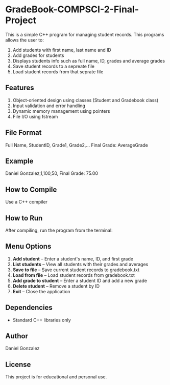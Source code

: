 # GradeBook-COMPSCI-2-Final-Project
This is a simple C++ program for managing student records. This programs allows the user to:

1. Add students with first name, last name and ID
2. Add grades for students
3. Displays students info such as full name, ID, grades and average grades
4. Save student records to a sepreate file
5. Load student records from that seprate file

## Features

1. Object-oriented design using classes (Student and    Gradebook class)
2. Input validation and error handling
3. Dynamic memory management using pointers
4. File I/O using fstream

## File Format
Full Name, StudentID, Grade1, Grade2,... Final Grade: AverageGrade

## Example 
Daniel Gonzalez,1,100,50, Final Grade: 75.00

## How to Compile
Use a C++ compiler

## How to Run

After compiling, run the program from the terminal:

## Menu Options

1. **Add student** – Enter a student's name, ID, and first grade
2. **List students** – View all students with their grades and averages
3. **Save to file** – Save current student records to gradebook.txt
4. **Load from file** – Load student records from gradebook.txt
5. **Add grade to student** – Enter a student ID and add a new grade
6. **Delete student** – Remove a student by ID
7. **Exit** – Close the application

## Dependencies

* Standard C++ libraries only

## Author

Daniel Gonzalez

## License

This project is for educational and personal use.

